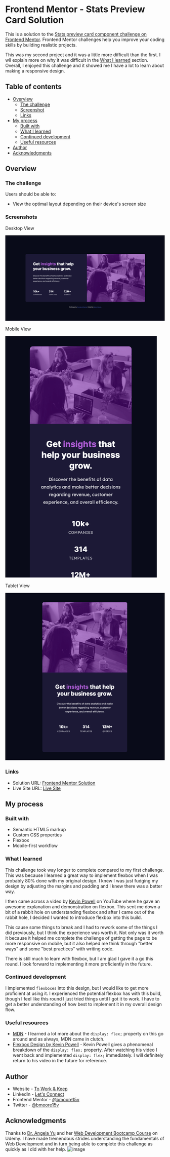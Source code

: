 # Frontend Mentor - Stats Preview Card Solution

This is a solution to the [Stats preview card component challenge on Frontend Mentor](https://www.frontendmentor.io/challenges/stats-preview-card-component-8JqbgoU62). Frontend Mentor challenges help you improve your coding skills by building realistic projects.

This was my second project and it was a little more difficult than the first. I wll explain more on why it was difficult in the [What I learned](#what-i-learned) section. Overall, I enjoyed this challenge and it showed me I have a lot to learn about making a responsive design.

## Table of contents

- [Overview](#overview)
  - [The challenge](#the-challenge)
  - [Screenshot](#screenshot)
  - [Links](#links)
- [My process](#my-process)
  - [Built with](#built-with)
  - [What I learned](#what-i-learned)
  - [Continued development](#continued-development)
  - [Useful resources](#useful-resources)
- [Author](#author)
- [Acknowledgments](#acknowledgments)

## Overview

### The challenge

Users should be able to:

- View the optimal layout depending on their device's screen size

### Screenshots

Desktop View

![](./design/my-images/desktop_view.png)

Mobile View

![](./design/my-images/mobile_view.png)

Tablet View

![](./design/my-images/tablet_view.png)

### Links

- Solution URL: [Frontend Mentor Solution](https://www.frontendmentor.io/solutions/stats-preview-card-using-flebox-yCs7sYku8)
- Live Site URL: [Live Site](https://bmoore15v.github.io/FM-StatsPreviewCard/)

## My process

### Built with

- Semantic HTML5 markup
- Custom CSS properties
- Flexbox
- Mobile-first workflow

### What I learned

This challenge took way longer to complete compared to my first challenge. This was because I learned a great way to implement flexbox when I was probably 80% done with my original design. I knew I was just fudging my design by adjusting the margins and padding and I knew there was a better way.

I then came across a video by [Kevin Powell](https://www.youtube.com/watch?v=vQAvjof1oe4) on YouTube where he gave an awesome explanation and demonstration on flexbox. This sent me down a bit of a rabbit hole on understanding flexbox and after I came out of the rabbit hole, I decided I wanted to introduce flexbox into this build.

This cause some things to break and I had to rework some of the things I did previously, but I think the experience was worth it. Not only was it worth it because it helped me complete the challenge of getting the page to be more responsive on mobile, but it also helped me think through "better ways" and some "best practices" with writing code.

There is still much to learn with flexbox, but I am glad I gave it a go this round. I look forward to implementing it more proficiently in the future.

### Continued development

I implemented `flexboxes` into this design, but I would like to get more proficient at using it. I experienced the potential flexbox has with this build, though I feel like this round I just tried things until I got it to work. I have to get a better understanding of how best to implement it in my overall design flow.

### Useful resources

- [MDN](https://developer.mozilla.org/en-US/) - I learned a lot more about the `display: flex;` property on this go around and as always, MDN came in clutch.
- [Flexbox Design by Kevin Powell](https://www.youtube.com/watch?v=vQAvjof1oe4) - Kevin Powell gives a phenomenal breakdown of the `display: flex;` property. After watching his video I went back and implemented `display: flex;` immediately. I will definitely return to his video in the future for reference.

## Author

- Website - [To Work & Keep](https://www.toworkandkeep.com)
- LinkedIn - [Let's Connect](https://www.linkedin.com/in/bmoore15v/)
- Frontend Mentor - [@bmoore15v](https://www.frontendmentor.io/profile/bmoore15v)
- Twitter - [@bmoore15v](https://www.twitter.com/bmoore15v)

## Acknowledgments

Thanks to [Dr. Angela Yu](https://www.udemy.com/user/4b4368a3-b5c8-4529-aa65-2056ec31f37e/) and her [Web Development Bootcamp Course](https://www.udemy.com/course/the-complete-web-development-bootcamp/) on Udemy. I have made tremendous strides understanding the fundamentals of Web Development and in turn being able to complete this challenge as quickly as I did with her help.
![image](https://user-images.githubusercontent.com/79961035/131792014-7ec05186-af15-43f0-b76c-46ca554f249f.png)
